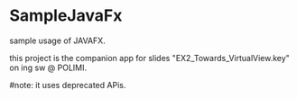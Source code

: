 # SampleJavaFx
sample usage of JAVAFX.

this project is the companion app for slides  "EX2_Towards_VirtualView.key" on ing sw @ POLIMI.

#note: it uses deprecated APis.
